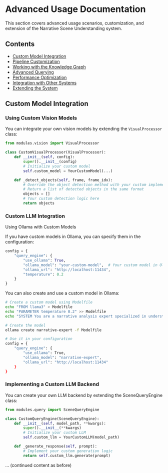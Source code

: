 
# Advanced Usage Documentation

This section covers advanced usage scenarios, customization, and extension of the Narrative Scene Understanding system.

## Contents

- [Custom Model Integration](#custom-model-integration)
- [Pipeline Customization](#pipeline-customization)
- [Working with the Knowledge Graph](#working-with-the-knowledge-graph)
- [Advanced Querying](#advanced-querying)
- [Performance Optimization](#performance-optimization)
- [Integration with Other Systems](#integration-with-other-systems)
- [Extending the System](#extending-the-system)

## Custom Model Integration

### Using Custom Vision Models

You can integrate your own vision models by extending the `VisualProcessor` class:

```python
from modules.vision import VisualProcessor

class CustomVisualProcessor(VisualProcessor):
    def __init__(self, config):
        super().__init__(config)
        # Initialize your custom model
        self.custom_model = YourCustomModel(...)

    def _detect_objects(self, frame, frame_idx):
        # Override the object detection method with your custom implementation
        # Return a list of detected objects in the same format
        objects = []
        # Your custom detection logic here
        return objects
```

### Custom LLM Integration

Using Ollama with Custom Models

If you have custom models in Ollama, you can specify them in the configuration:

```python
config = {
    "query_engine": {
        "use_ollama": True,
        "ollama_model": "your-custom-model",  # Your custom model in Ollama
        "ollama_url": "http://localhost:11434",
        "temperature": 0.2
    }
}
```

You can also create and use a custom model in Ollama:

```bash
# Create a custom model using Modelfile
echo "FROM llama3" > Modelfile
echo "PARAMETER temperature 0.2" >> Modelfile
echo "SYSTEM You are a narrative analysis expert specialized in understanding stories, character motivations, and plot elements." >> Modelfile

# Create the model
ollama create narrative-expert -f Modelfile

# Use it in your configuration
config = {
    "query_engine": {
        "use_ollama": True,
        "ollama_model": "narrative-expert",
        "ollama_url": "http://localhost:11434"
    }
}
```

### Implementing a Custom LLM Backend

You can create your own LLM backend by extending the SceneQueryEngine class:

```python
from modules.query import SceneQueryEngine

class CustomQueryEngine(SceneQueryEngine):
    def __init__(self, model_path, **kwargs):
        super().__init__(**kwargs)
        # Initialize your custom LLM
        self.custom_llm = YourCustomLLM(model_path)

    def _generate_response(self, prompt):
        # Implement your custom generation logic
        return self.custom_llm.generate(prompt)
```
... (continued content as before)
